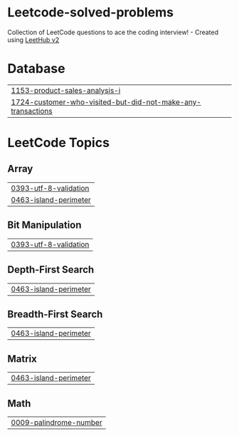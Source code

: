 # Leetcode-solved-problems
Collection of LeetCode questions to ace the coding interview! - Created using [LeetHub v2](https://github.com/arunbhardwaj/LeetHub-2.0)


# Database
|  |
| ------- |
| [1153-product-sales-analysis-i](https://github.com/Makarona10/Leetcode-solved-problems/tree/master/1153-product-sales-analysis-i) |
| [1724-customer-who-visited-but-did-not-make-any-transactions](https://github.com/Makarona10/Leetcode-solved-problems/tree/master/1724-customer-who-visited-but-did-not-make-any-transactions) |
<!---LeetCode Topics Start-->
# LeetCode Topics
## Array
|  |
| ------- |
| [0393-utf-8-validation](https://github.com/Makarona10/Leetcode-solved-problems/tree/master/0393-utf-8-validation) |
| [0463-island-perimeter](https://github.com/Makarona10/Leetcode-solved-problems/tree/master/0463-island-perimeter) |
## Bit Manipulation
|  |
| ------- |
| [0393-utf-8-validation](https://github.com/Makarona10/Leetcode-solved-problems/tree/master/0393-utf-8-validation) |
## Depth-First Search
|  |
| ------- |
| [0463-island-perimeter](https://github.com/Makarona10/Leetcode-solved-problems/tree/master/0463-island-perimeter) |
## Breadth-First Search
|  |
| ------- |
| [0463-island-perimeter](https://github.com/Makarona10/Leetcode-solved-problems/tree/master/0463-island-perimeter) |
## Matrix
|  |
| ------- |
| [0463-island-perimeter](https://github.com/Makarona10/Leetcode-solved-problems/tree/master/0463-island-perimeter) |
## Math
|  |
| ------- |
| [0009-palindrome-number](https://github.com/Makarona10/Leetcode-solved-problems/tree/master/0009-palindrome-number) |
<!---LeetCode Topics End-->